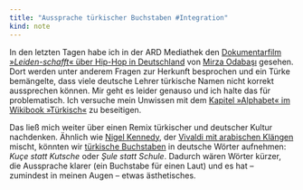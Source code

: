 ```yaml
---
title: "Aussprache türkischer Buchstaben #Integration"
kind: note
---
```


In den letzten Tagen habe ich in der ARD Mediathek den [Dokumentarfilm
»<cite>Leiden-schafft</cite>« über Hip-Hop in Deutschland][leiden-schafft] von
[Mirza Odabaşı][mirza] gesehen. Dort werden unter anderem Fragen zur Herkunft
besprochen und ein Türke bemängelte, dass viele deutsche Lehrer türkische Namen
nicht korrekt aussprechen können. Mir geht es leider genauso und ich halte das
für problematisch. Ich versuche mein Unwissen mit dem [Kapitel »Alphabet« im
Wikibook »Türkisch«][a-z] zu beseitigen.

[leiden-schafft]: http://www.ardmediathek.de/tv/Doku-in-Einsfestival/Leiden-schafft/Einsfestival/Video?bcastId=13980890&documentId=34701444
  "Der Dokumentarfilm »Leiden-schafft« ist leider nur bis zum 13. April 2017 online verfügbar."
[mirza]: https://de.wikipedia.org/wiki/Mirza_Odaba%C5%9F%C4%B1
[a-z]: https://de.wikibooks.org/wiki/T%C3%BCrkisch:_Alphabet

Das ließ mich weiter über einen Remix türkischer und deutscher Kultur
nachdenken. Ähnlich wie [Nigel Kennedy][nigel], der [Vivaldi mit arabischen
Klängen][vivaldi] mischt, könnten wir [türkische Buchstaben][a-z] in deutsche
Wörter aufnehmen: *Kuçe statt Kutsche* oder *Şule statt Schule*. Dadurch wären
Wörter kürzer, die Aussprache klarer (ein Buchstabe für einen Laut) und es hat
– zumindest in meinen Augen – etwas ästhetisches.

[nigel]: https://de.wikipedia.org/wiki/Nigel_Kennedy
[vivaldi]: https://youtu.be/nc5FbqssRPU
